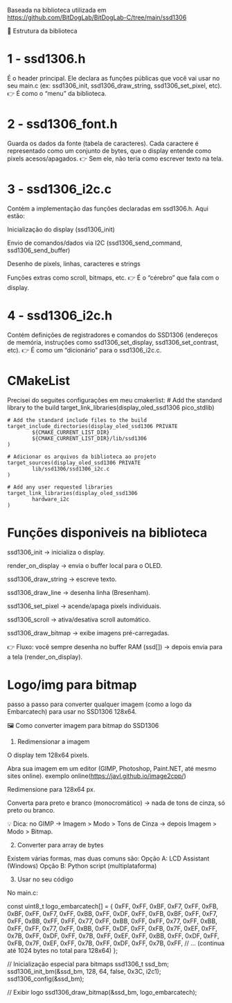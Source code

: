 Baseada na biblioteca utilizada em
https://github.com/BitDogLab/BitDogLab-C/tree/main/ssd1306

📂 Estrutura da biblioteca

# 1 - ssd1306.h 
É o header principal. Ele declara as funções públicas que você vai usar no seu main.c (ex: ssd1306_init, ssd1306_draw_string, ssd1306_set_pixel, etc).
👉 É como o “menu” da biblioteca.

# 2 - ssd1306_font.h
Guarda os dados da fonte (tabela de caracteres).
Cada caractere é representado como um conjunto de bytes, que o display entende como pixels acesos/apagados.
👉 Sem ele, não teria como escrever texto na tela.

# 3 - ssd1306_i2c.c
Contém a implementação das funções declaradas em ssd1306.h.
Aqui estão:

Inicialização do display (ssd1306_init)

Envio de comandos/dados via I2C (ssd1306_send_command, ssd1306_send_buffer)

Desenho de pixels, linhas, caracteres e strings

Funções extras como scroll, bitmaps, etc.
👉 É o “cérebro” que fala com o display.

# 4 - ssd1306_i2c.h
Contém definições de registradores e comandos do SSD1306 (endereços de memória, instruções como ssd1306_set_display, ssd1306_set_contrast, etc).
👉 É como um “dicionário” para o ssd1306_i2c.c.

# CMakeList
Precisei do seguites configurações em meu cmakerlist: 
    # Add the standard library to the build
    target_link_libraries(display_oled_ssd1306
            pico_stdlib)

    # Add the standard include files to the build
    target_include_directories(display_oled_ssd1306 PRIVATE
            ${CMAKE_CURRENT_LIST_DIR}
            ${CMAKE_CURRENT_LIST_DIR}/lib/ssd1306
    )

    # Adicionar os arquivos da biblioteca ao projeto
    target_sources(display_oled_ssd1306 PRIVATE
            lib/ssd1306/ssd1306_i2c.c
    )

    # Add any user requested libraries
    target_link_libraries(display_oled_ssd1306 
            hardware_i2c
    )

# Funções disponiveis na biblioteca
ssd1306_init → inicializa o display.

render_on_display → envia o buffer local para o OLED.

ssd1306_draw_string → escreve texto.

ssd1306_draw_line → desenha linha (Bresenham).

ssd1306_set_pixel → acende/apaga pixels individuais.

ssd1306_scroll → ativa/desativa scroll automático.

ssd1306_draw_bitmap → exibe imagens pré-carregadas.

👉 Fluxo: você sempre desenha no buffer RAM (ssd[]) → depois envia para a tela (render_on_display).

# Logo/img para bitmap
passo a passo para converter qualquer imagem (como a logo da Embarcatech) para usar no SSD1306 128x64.

🖼️ Como converter imagem para bitmap do SSD1306
1. Redimensionar a imagem

O display tem 128x64 pixels.

Abra sua imagem em um editor (GIMP, Photoshop, Paint.NET, até mesmo sites online).
exemplo online(https://javl.github.io/image2cpp/)

Redimensione para 128x64 px.

Converta para preto e branco (monocromático) → nada de tons de cinza, só preto ou branco.

💡 Dica: no GIMP → Imagem > Modo > Tons de Cinza → depois Imagem > Modo > Bitmap.

2. Converter para array de bytes

Existem várias formas, mas duas comuns são:
Opção A: LCD Assistant (Windows)
Opção B: Python script (multiplataforma)

3. Usar no seu código

No main.c:

const uint8_t logo_embarcatech[] = {
  0xFF, 0xFF, 0xBF, 0xF7, 0xFF, 0xFB, 0xBF, 0xFF,
  0xF7, 0xFF, 0xBB, 0xFF, 0xDF, 0xFF, 0xFB, 0xBF,
  0xFF, 0xF7, 0xFF, 0xBB, 0xFF, 0xFF, 0x77, 0xFF,
  0xBB, 0xFF, 0xFF, 0x77, 0xFF, 0xBB, 0xFF, 0xFF,
  0x77, 0xFF, 0xBB, 0xFF, 0xDF, 0xFF, 0xFB, 0x7F,
  0xEF, 0xFF, 0x7B, 0xFF, 0xDF, 0xFF, 0x7B, 0xFF,
  0xEF, 0xFF, 0xBB, 0xFF, 0xDF, 0xFF, 0xFB, 0x7F,
  0xEF, 0xFF, 0x7B, 0xFF, 0xDF, 0xFF, 0x7B, 0xFF,
  // ... (continua até 1024 bytes no total para 128x64)
};

// Inicialização especial para bitmaps
ssd1306_t ssd_bm;
ssd1306_init_bm(&ssd_bm, 128, 64, false, 0x3C, i2c1);
ssd1306_config(&ssd_bm);

// Exibir logo
ssd1306_draw_bitmap(&ssd_bm, logo_embarcatech);
